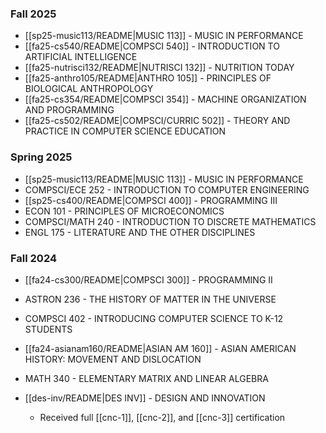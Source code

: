 ### Fall 2025

- [[sp25-music113/README|MUSIC 113]] - MUSIC IN PERFORMANCE
- [[fa25-cs540/README|COMPSCI 540]] - INTRODUCTION TO ARTIFICIAL INTELLIGENCE
- [[fa25-nutrisci132/README|NUTRISCI 132]] - NUTRITION TODAY
- [[fa25-anthro105/README|ANTHRO 105]] - PRINCIPLES OF BIOLOGICAL ANTHROPOLOGY
- [[fa25-cs354/README|COMPSCI 354]] - MACHINE ORGANIZATION AND PROGRAMMING
- [[fa25-cs502/README|COMPSCI/CURRIC 502]] - THEORY AND PRACTICE IN COMPUTER SCIENCE EDUCATION

### Spring 2025

- [[sp25-music113/README|MUSIC 113]] - MUSIC IN PERFORMANCE
- COMPSCI/ECE 252 - INTRODUCTION TO COMPUTER ENGINEERING
- [[sp25-cs400/README|COMPSCI 400]] - PROGRAMMING III
- ECON 101 - PRINCIPLES OF MICROECONOMICS
- COMPSCI/MATH 240 - INTRODUCTION TO DISCRETE MATHEMATICS
- ENGL 175 - LITERATURE AND THE OTHER DISCIPLINES

### Fall 2024

- [[fa24-cs300/README|COMPSCI 300]] - PROGRAMMING II
- ASTRON 236 - THE HISTORY OF MATTER IN THE UNIVERSE
- COMPSCI 402 - INTRODUCING COMPUTER SCIENCE TO K-12 STUDENTS
- [[fa24-asianam160/README|ASIAN AM 160]] - ASIAN AMERICAN HISTORY: MOVEMENT AND DISLOCATION
- MATH 340 - ELEMENTARY MATRIX AND LINEAR ALGEBRA

- [[des-inv/README|DES INV]] - DESIGN AND INNOVATION
	- Received full [[cnc-1]], [[cnc-2]], and [[cnc-3]] certification